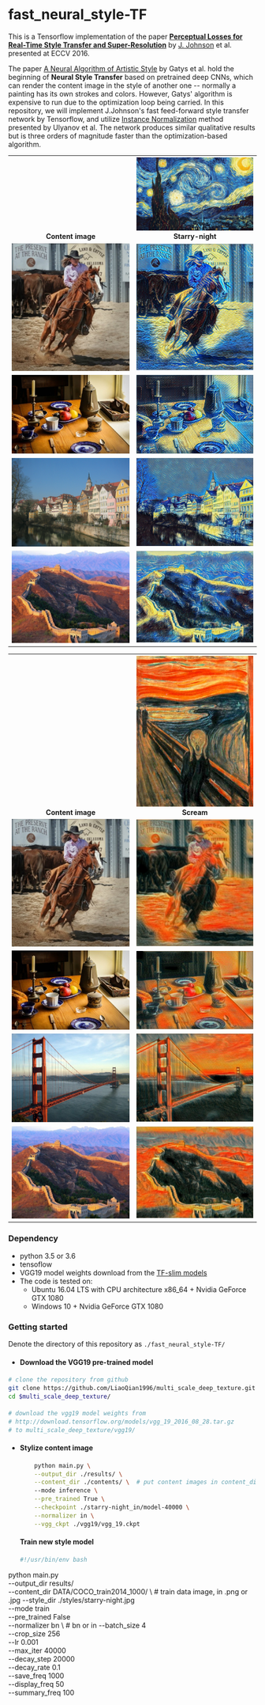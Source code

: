 # fast_neural_style-TF

This is a Tensorflow implementation of the paper [**Perceptual Losses for Real-Time Style Transfer and Super-Resolution**]("https://cs.stanford.edu/people/jcjohns/eccv16/") by  [J. Johnson]("https://github.com/jcjohnson") et al. presented at ECCV 2016.

The paper [A Neural Algorithm of Artistic Style](http://arxiv.org/abs/1508.06576) by Gatys et al. hold the beginning of **Neural Style Transfer** based on pretrained deep CNNs, which can render the content image in the style of another one -- normally a painting has its own strokes and colors. However, Gatys' algorithm is expensive to run due to the optimization loop being carried. In this repository, we will implement J.Johnson's fast feed-forward style transfer network by Tensorflow, and utilize [Instance Normalization](https://arxiv.org/abs/1607.08022) method presented by Ulyanov et al. The network produces similar qualitative results but is three orders of magnitude faster than the optimization-based algorithm. 

<table>
	<tr>
		<th valign = 'bottom'><center> Content image </center></th>
		<th>
            <center><img src = "./styles/starry-night.jpg" weight = '40'></center>
            <center> Starry-night </center>
        </th>
	</tr>
	<tr>
		<td valign="middle">
			<center><img src = "./contents/1.png"></center>
		</td>
        <td>
			<center><img src = "./results/starry-night_in_1.png"></center>
		</td>
	</tr>
	<tr>
        <td>
            <center><img src = "./contents/5.png"></center>
        </td>
        <td>
			<center><img src = "./results/starry-night_in_5.png"></center>
		</td>
	</tr>
	<tr>
        <td>
            <center><img src = "./contents/6.jpg"></center>
        </td>
        <td>
			<center><img src = "./results/starry-night_in_6.jpg"></center>
		</td>
	</tr>
	<tr>
        <td>
            <center><img src = "./contents/7.jpg"></center>
        </td>
        <td>
			<center><img src = "./results/starry-night_in_7.jpg"></center>
		</td>
	</tr>
</table>



<table>
	<tr>
		<th valign = 'bottom'><center> Content image </center></th>
		<th>
            <center><img src = "./styles/scream.png" weight = '20'></center>
            <center> Scream </center>
        </th>
	</tr>
	<tr>
		<td valign="middle">
			<center><img src = "./contents/1.png"></center>
		</td>
        <td>
			<center><img src = "./results/scream_in_1.png"></center>
		</td>
	</tr>
	<tr>
        <td>
            <center><img src = "./contents/5.png"></center>
        </td>
        <td>
			<center><img src = "./results/scream_in_5.png"></center>
		</td>
	</tr>
	<tr>
        <td>
            <center><img src = "./contents/4.jpg"></center>
        </td>
        <td>
			<center><img src = "./results/scream_in_4.jpg"></center>
		</td>
	</tr>
	<tr>
        <td>
            <center><img src = "./contents/7.jpg"></center>
        </td>
        <td>
			<center><img src = "./results/scream_in_7.jpg"></center>
		</td>
	</tr>
</table>

### Dependency

- python 3.5 or 3.6
- tensoflow 
- VGG19 model weights download from the [TF-slim models](http://download.tensorflow.org/models/vgg_19_2016_08_28.tar.gz) 
- The code is tested on:
  - Ubuntu 16.04 LTS with CPU architecture x86_64 + Nvidia GeForce GTX 1080
  - Windows 10  + Nvidia GeForce GTX 1080

### Getting started 

Denote the directory of this repository as ```./fast_neural_style-TF/``` 

- #### Download the VGG19 pre-trained model

```bash
# clone the repository from github
git clone https://github.com/LiaoQian1996/multi_scale_deep_texture.git
cd $multi_scale_deep_texture/

# download the vgg19 model weights from 
# http://download.tensorflow.org/models/vgg_19_2016_08_28.tar.gz
# to multi_scale_deep_texture/vgg19/
```

- #### Stylize content image

  ```bash
      python main.py \
      --output_dir ./results/ \
      --content_dir ./contents/ \  # put content images in content_dir
      --mode inference \
      --pre_trained True \
      --checkpoint ./starry-night_in/model-40000 \
      --normalizer in \
      --vgg_ckpt ./vgg19/vgg_19.ckpt
  ```
  
  #### Train new style model
  
  ```bash
  #!/usr/bin/env bash
python main.py \
    --output_dir results/ \
    --content_dir DATA/COCO_train2014_1000/ \ # train data image, in .png or .jpg
    --style_dir ./styles/starry-night.jpg \
    --mode train \
    --pre_trained False \
    --normalizer bn \  # bn or in
    --batch_size 4 \
    --crop_size 256 \
    --lr 0.001 \
    --max_iter 40000 \
    --decay_step 20000 \
    --decay_rate 0.1 \
    --save_freq 1000 \
    --display_freq 50 \
    --summary_freq 100 
  ```

  















